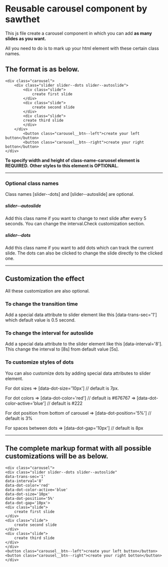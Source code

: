 # Reusable carousel component by sawthet

This js file create a carousel component in which you can add **as many slides as you want.**

All you need to do is to mark up your html element with these certain class names.

## The format is as below.

```
<div class="carousel">
	<div class="slider slider--dots slider--autoslide">
		<div class="slide">
			create first slide
		</div>
		<div class="slide">
			create second slide
		</div>
		<div class="slide">
        create third slide
		</div>
    </div>
		<button class="carousel__btn--left">create your left button</button>
		<button class="carousel__btn--right">create your right botton</button>
</div>
```

**To specify width and height of class-name-caruosel element is REQUIRED.**
**Other styles to this element is OPTIONAL.**

---

### Optional class names

Class names [slider--dots] and [slider--autoslide] are optional.

##### slider--autoslide

Add this class name if you want to change to next slide after every 5 seconds. You can change the interval.Check customization section.

##### slider--dots

Add this class name if you want to add dots which can track the current slide. The dots can also be clicked to change the slide directly to the clicked one.

---

## Customization the effect

All these customization are also optional.

### To change the transition time

Add a special data attribute to slider element like this [data-trans-sec='1'] which default value is 0.5 second.

### To change the interval for autoslide

Add a special data attribute to the slider element like this [data-interval='8'].
This change the interval to [8s] from default value [5s].

### To customize styles of dots

You can also customize dots by adding special data attributes to slider element.

For dot sizes
=> [data-dot-size='10px'] // default is 7px.

For dot colors
=> [data-dot-color='red'] // default is #676767
=> [data-dot-color-active='blue'] // default is #222

For dot position from bottom of carousel
=> [data-dot-position='5%'] // default is 3%

For spaces between dots
=> [data-dot-gap='10px'] // default is 8px

---

## The complete markup format with all possible customizations will be as below.

```
<div class="carousel">
<div class="slider slider--dots slider--autoslide"
data-trans-sec='1'
data-interval='8'
data-dot-color='red'
data-dot-color-active='blue'
data-dot-size='10px'
data-dot-position='5%'
data-dot-gap='10px'>
<div class="slide">
    create first slide
</div>
<div class="slide">
    create second slide
</div>
<div class="slide">
    create third slide
</div>
</div>
<button class="carousel__btn--left">create your left button</button>
<button class="carousel__btn--right">create your right botton</button>
</div>
```
